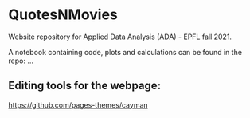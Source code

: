 # QuotesNMovies
Website repository for Applied Data Analysis (ADA) - EPFL fall 2021.

A notebook containing code, plots and calculations can be found in the repo: ...

## Editing tools for the webpage:
https://github.com/pages-themes/cayman 
